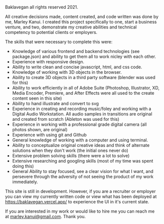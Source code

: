 Baklavegan all rights reserved 2021.

All creative decisions made, content created, and code written was done by me, Marley Kanui. I created this project specifically to one, start a business venture, and two, demonstrate my creative abilities and technical competency to potential clients or employers.

The skills that were necessary to complete this were:

- Knowledge of various frontend and backend technologies (see package.json) and ability to get them all to work nicley with each other.
- Experience with responsive design.
- Ability to write clean and concise javascript, html, and css code.
- Knowledge of working with 3D objects in the browser.
- Ability to create 3D objects in a third party software (blender was used for this)
- Ability to work efficiently in all of Adobe Suite (Photoshop, Illustrator, XD, Media Encoder, Premiere, and After Effects were all used to the create content seen in this site)
- Ability to hand illustrate and convert to svg
- Experience in creating and recording music/foley and working with a Digital Audio Workstation. All audio samples in transitions are original and created from scratch (Ableton was used for this)
- Experience in working with a professional grade digital camera (all photos shown, are original)
- Experience with using git and Github
- General knowledge of working with a computer and using terminal.
- Ability to conceptualize original creative ideas and think of alternate solutions when they don't work (the initial ones never do)
- Extensive problem solving skills (there were a lot to solve)
- Extensive researching and googling skills (most of my time was spent doing this)
- General Ability to stay focused, see a clear vision for what I want, and persevere through the adversity of not seeing the product of my work immediately.

This site is still in development. However, if you are a recruiter or employer you can view my currently written code or view what has been deployed at https://baklavegan.vercel.app/ to experience the UI in it's current state.

If you are interested in my work or would like to hire me you can reach me at marley.kanui@gmail.com. Thank you.
